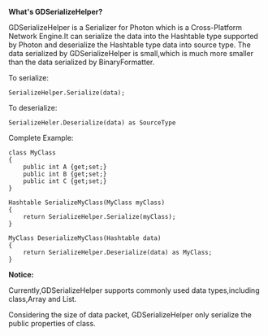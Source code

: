 **What's GDSerializeHelper?**  

GDSerializeHelper is a Serializer for Photon which is a Cross-Platform Network Engine.It can serialize the data into the Hashtable type supported by Photon and deserialize the Hashtable type data into source type. The data serialized by GDSerializeHelper is small,which is much more smaller than the data serialized by BinaryFormatter.  

To serialize:

	SerializeHelper.Serialize(data);

To deserialize:

	SerializeHeler.Deserialize(data) as SourceType

Complete Example:  

	class MyClass
	{
		public int A {get;set;}
		public int B {get;set;}
		public int C {get;set;}
	}

	Hashtable SerializeMyClass(MyClass myClass)
	{
		return SerializeHelper.Serialize(myClass);
	}

	MyClass DeserializeMyClass(Hashtable data)
	{
		return SerializeHelper.Deserialize(data) as MyClass;
	}
  
  
**Notice:**  

Currently,GDSerializeHelper supports commonly used data types,including class,Array and List.  

Considering the size of data packet, GDSerializeHelper only serialize the public properties of class. 



